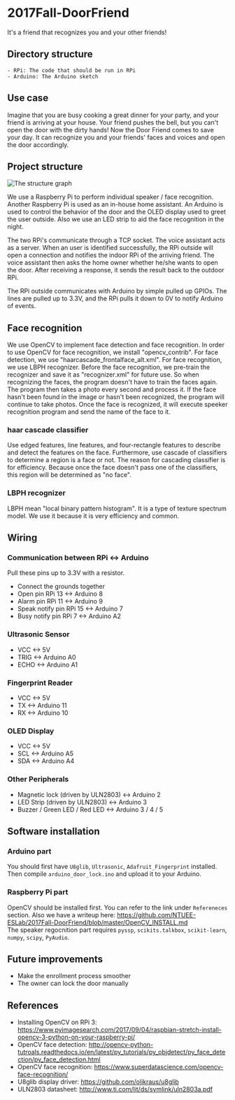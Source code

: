 # 2017Fall-DoorFriend
It's a friend that recognizes you and your other friends!

## Directory structure
    - RPi: The code that should be run in RPi
    - Arduino: The Arduino sketch

## Use case
Imagine that you are busy cooking a great dinner for your party, and your friend is arriving at your house. Your friend pushes the bell, but you can't open the door with the dirty hands! Now the Door Friend comes to save your day. It can recognize you and your friends' faces and voices and open the door accordingly.

## Project structure
![The structure graph](https://i.imgur.com/jKUtGx1.png)<br />

We use a Raspberry Pi to perform individual speaker / face recognition. Another Raspberry Pi is used as an in-house home assistant. An Arduino is used to control the behavior of the door and the OLED display used to greet the user outside. Also we use an LED strip to aid the face recognition in the night.

The two RPi's communicate through a TCP socket. The voice assistant acts as a server. When an user is identified successfully, the RPi outside will open a connection and notifies the indoor RPi of the arriving friend. The voice assistant then asks the home owner whether he/she wants to open the door. After receiving a response, it sends the result back to the outdoor RPi.

The RPi outside communicates with Arduino by simple pulled up GPIOs. The lines are pulled up to 3.3V, and the RPi pulls it down to 0V to notify Arduino of events.

## Face recognition
We use OpenCV to implement face detection and face recognition. In order to use OpenCV for face recognition, we install "opencv_contrib". For face detection, we use "haarcascade_frontalface_alt.xml". For face recognition, we use LBPH recognizer. Before the face recognition, we pre-train the recognizer and save it as "recognizer.xml" for future use. So when recognizing the faces, the program doesn't have to train the faces again. The program then takes a photo every second and process it. If the face hasn't been found in the image or hasn't been recognized, the program will continue to take photos. Once the face is recognized, it will execute speeker recognition program and send the name of the face to it.
### haar cascade classifier
Use edged features, line features, and four-rectangle features to describe and detect the features on the face. Furthermore, use cascade of classifiers to determine a region is a face or not. The reason for cascading classifier is for efficiency. Because once the face doesn't pass one of the classifiers, this region will be determined as "no face".
### LBPH recognizer
LBPH mean "local binary pattern histogram". It is a type of texture spectrum model. We use it because it is very efficiency and common.

## Wiring
### Communication between RPi <-> Arduino
Pull these pins up to 3.3V with a resistor.
- Connect the grounds together
- Open pin RPi 13 <-> Arduino 8
- Alarm pin RPi 11 <-> Arduino 9
- Speak notify pin RPi 15 <-> Arduino 7
- Busy notify pin RPi 7 <-> Arduino A2
### Ultrasonic Sensor
- VCC <-> 5V
- TRIG <-> Arduino A0
- ECHO <-> Arduino A1
### Fingerprint Reader
- VCC <-> 5V
- TX <-> Arduino 11
- RX <-> Arduino 10
### OLED Display
- VCC <-> 5V
- SCL <-> Arduino A5
- SDA <-> Arduino A4
### Other Peripherals
- Magnetic lock (driven by ULN2803) <-> Arduino 2
- LED Strip (driven by ULN2803) <-> Arduino 3
- Buzzer / Green LED / Red LED <-> Arduino 3 / 4 / 5

## Software installation
### Arduino part
You should first have `U8glib`, `Ultrasonic`, `Adafruit_Fingerprint` installed. Then compile `arduino_door_lock.ino` and upload it to your Arduino.

### Raspberry Pi part
OpenCV should be installed first. You can refer to the link under `Refereneces` section. Also we have a writeup here: <https://github.com/NTUEE-ESLab/2017Fall-DoorFriend/blob/master/OpenCV_INSTALL.md>  
The speaker regocnition part requires `pyssp`, `scikits.talkbox`, `scikit-learn`, `numpy`, `scipy`, `PyAudio`.

## Future improvements
- Make the enrollment process smoother
- The owner can lock the door manually

## References
- Installing OpenCV on RPi 3: <https://www.pyimagesearch.com/2017/09/04/raspbian-stretch-install-opencv-3-python-on-your-raspberry-pi/>
- OpenCV face detection: <http://opencv-python-tutroals.readthedocs.io/en/latest/py_tutorials/py_objdetect/py_face_detection/py_face_detection.html>
- OpenCV face recognition: <https://www.superdatascience.com/opencv-face-recognition/>
- U8glib display driver: <https://github.com/olikraus/u8glib>
- ULN2803 datasheet: <http://www.ti.com/lit/ds/symlink/uln2803a.pdf>
